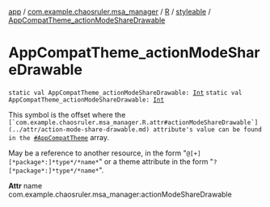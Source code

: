[app](../../../index.md) / [com.example.chaosruler.msa_manager](../../index.md) / [R](../index.md) / [styleable](index.md) / [AppCompatTheme_actionModeShareDrawable](.)

# AppCompatTheme_actionModeShareDrawable

`static val AppCompatTheme_actionModeShareDrawable: `[`Int`](https://kotlinlang.org/api/latest/jvm/stdlib/kotlin/-int/index.html)
`static val AppCompatTheme_actionModeShareDrawable: `[`Int`](https://kotlinlang.org/api/latest/jvm/stdlib/kotlin/-int/index.html)

This symbol is the offset where the ``[`com.example.chaosruler.msa_manager.R.attr#actionModeShareDrawable`](../attr/action-mode-share-drawable.md) attribute's value can be found in the ``[`#AppCompatTheme`](-app-compat-theme.md) array.

May be a reference to another resource, in the form "`@[+][*package*:]*type*/*name*`" or a theme attribute in the form "`?[*package*:]*type*/*name*`".

**Attr**
name com.example.chaosruler.msa_manager:actionModeShareDrawable

